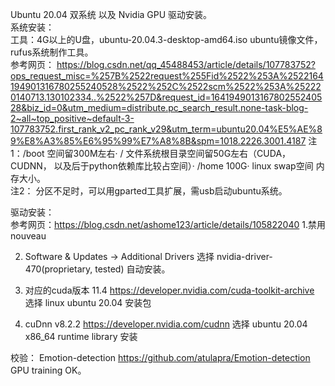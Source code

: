 Ubuntu 20.04 双系统 以及 Nvidia GPU 驱动安装。\
系统安装：\
工具：4G以上的U盘，ubuntu-20.04.3-desktop-amd64.iso ubuntu镜像文件，rufus系统制作工具。\
参考网页：
https://blog.csdn.net/qq_45488453/article/details/107783752?ops_request_misc=%257B%2522request%255Fid%2522%253A%2522164194901316780255240528%2522%252C%2522scm%2522%253A%252220140713.130102334..%2522%257D&request_id=164194901316780255240528&biz_id=0&utm_medium=distribute.pc_search_result.none-task-blog-2~all~top_positive~default-3-107783752.first_rank_v2_pc_rank_v29&utm_term=ubuntu20.04%E5%AE%89%E8%A3%85%E6%95%99%E7%A8%8B&spm=1018.2226.3001.4187
注1：/boot 空间留300M左右· / 文件系统根目录空间留50G左右（CUDA，CUDNN， 以及后于python依赖库比较占空间）· /home 100G· linux swap空间 内存大小。\
注2： 分区不足时，可以用gparted工具扩展，需usb启动ubuntu系统。

驱动安装：\
参考网页：https://blog.csdn.net/ashome123/article/details/105822040
1.禁用nouveau

2. Software & Updates -> Additional Drivers
 选择 nvidia-driver-470(proprietary, tested) 自动安装。

3. 对应的cuda版本 11.4
  https://developer.nvidia.com/cuda-toolkit-archive
  选择 linux ubuntu 20.04 安装包
 
4. cuDnn v8.2.2
  https://developer.nvidia.com/cudnn
  选择 ubuntu 20.04 x86_64 runtime library 安装
  
校验：
Emotion-detection 
https://github.com/atulapra/Emotion-detection
GPU training OK。
